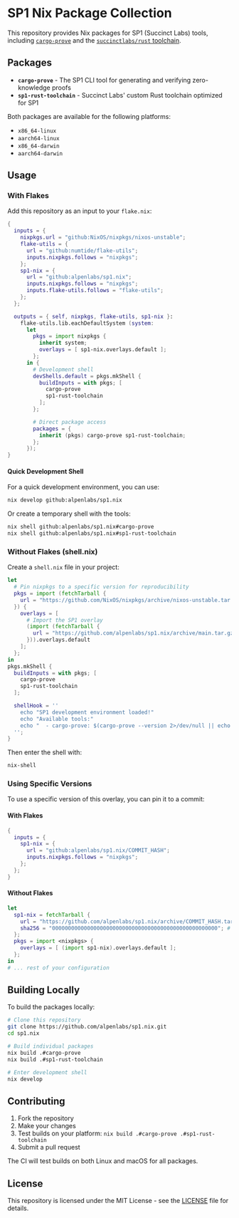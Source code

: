 # SP1 Nix Package Collection

This repository provides Nix packages for SP1 (Succinct Labs) tools,
including [`cargo-prove`](https://github.com/succinctlabs/sp1/tree/dev/crates/cli)
and the [`succinctlabs/rust` toolchain](https://github.com/succinctlabs/rust).

## Packages

- **`cargo-prove`** - The SP1 CLI tool for generating and verifying zero-knowledge proofs
- **`sp1-rust-toolchain`** - Succinct Labs' custom Rust toolchain optimized for SP1

Both packages are available for the following platforms:

- `x86_64-linux`
- `aarch64-linux`
- `x86_64-darwin`
- `aarch64-darwin`

## Usage

### With Flakes

Add this repository as an input to your `flake.nix`:

```nix
{
  inputs = {
    nixpkgs.url = "github:NixOS/nixpkgs/nixos-unstable";
    flake-utils = {
      url = "github:numtide/flake-utils";
      inputs.nixpkgs.follows = "nixpkgs";
    };
    sp1-nix = {
      url = "github:alpenlabs/sp1.nix";
      inputs.nixpkgs.follows = "nixpkgs";
      inputs.flake-utils.follows = "flake-utils";
    };
  };

  outputs = { self, nixpkgs, flake-utils, sp1-nix }:
    flake-utils.lib.eachDefaultSystem (system:
      let
        pkgs = import nixpkgs {
          inherit system;
          overlays = [ sp1-nix.overlays.default ];
        };
      in {
        # Development shell
        devShells.default = pkgs.mkShell {
          buildInputs = with pkgs; [
            cargo-prove
            sp1-rust-toolchain
          ];
        };

        # Direct package access
        packages = {
          inherit (pkgs) cargo-prove sp1-rust-toolchain;
        };
      });
}
```

#### Quick Development Shell

For a quick development environment, you can use:

```bash
nix develop github:alpenlabs/sp1.nix
```

Or create a temporary shell with the tools:

```bash
nix shell github:alpenlabs/sp1.nix#cargo-prove
nix shell github:alpenlabs/sp1.nix#sp1-rust-toolchain
```

### Without Flakes (shell.nix)

Create a `shell.nix` file in your project:

```nix
let
  # Pin nixpkgs to a specific version for reproducibility
  pkgs = import (fetchTarball {
    url = "https://github.com/NixOS/nixpkgs/archive/nixos-unstable.tar.gz";
  }) {
    overlays = [
      # Import the SP1 overlay
      (import (fetchTarball {
        url = "https://github.com/alpenlabs/sp1.nix/archive/main.tar.gz";
      })).overlays.default
    ];
  };
in
pkgs.mkShell {
  buildInputs = with pkgs; [
    cargo-prove
    sp1-rust-toolchain
  ];

  shellHook = ''
    echo "SP1 development environment loaded!"
    echo "Available tools:"
    echo "  - cargo-prove: $(cargo-prove --version 2>/dev/null || echo 'not found')"
  '';
}
```

Then enter the shell with:

```bash
nix-shell
```

### Using Specific Versions

To use a specific version of this overlay, you can pin it to a commit:

#### With Flakes

```nix
{
  inputs = {
    sp1-nix = {
      url = "github:alpenlabs/sp1.nix/COMMIT_HASH";
      inputs.nixpkgs.follows = "nixpkgs";
    };
  };
}
```

#### Without Flakes

```nix
let
  sp1-nix = fetchTarball {
    url = "https://github.com/alpenlabs/sp1.nix/archive/COMMIT_HASH.tar.gz";
    sha256 = "0000000000000000000000000000000000000000000000000000"; # Use real hash
  };
  pkgs = import <nixpkgs> {
    overlays = [ (import sp1-nix).overlays.default ];
  };
in
# ... rest of your configuration
```

## Building Locally

To build the packages locally:

```bash
# Clone this repository
git clone https://github.com/alpenlabs/sp1.nix.git
cd sp1.nix

# Build individual packages
nix build .#cargo-prove
nix build .#sp1-rust-toolchain

# Enter development shell
nix develop
```

## Contributing

1. Fork the repository
2. Make your changes
3. Test builds on your platform: `nix build .#cargo-prove .#sp1-rust-toolchain`
4. Submit a pull request

The CI will test builds on both Linux and macOS for all packages.

## License

This repository is licensed under the MIT License - see the [LICENSE](LICENSE) file for details.

